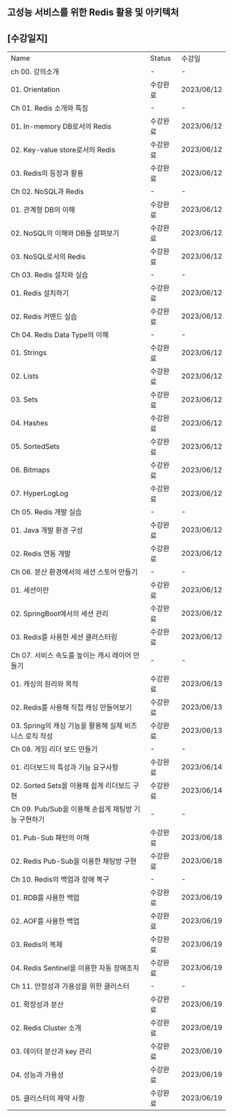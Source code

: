 ## 고성능 서비스를 위한 Redis 활용 및 아키텍처

## [수강일지]
|                                      |        |            |
|--------------------------------------|--------|------------|
| Name                                 | Status | 수강일        |
| ch 00. 강의소개                          | -      | -          |
| 01. Orientation                      | 수강완료   | 2023/06/12 |
| Ch 01. Redis 소개와 특징                  | -      | -          |
| 01. In-memory DB로서의 Redis            | 수강완료   | 2023/06/12 |
| 02. Key-value store로서의 Redis         | 수강완료   | 2023/06/12 |
| 03. Redis의 등장과 활용                    | 수강완료   | 2023/06/12 |
| Ch 02. NoSQL과 Redis                  | -      | -          |
| 01. 관계형 DB의 이해                       | 수강완료   | 2023/06/12 |
| 02. NoSQL의 이해와 DB들 살펴보기              | 수강완료   | 2023/06/12 |
| 03. NoSQL로서의 Redis                   | 수강완료   | 2023/06/12 |
| Ch 03. Redis 설치와 실습                  | -      | -          |
| 01. Redis 설치하기                       | 수강완료   | 2023/06/12 |
| 02. Redis 커맨드 실습                     | 수강완료   | 2023/06/12 |
| Ch 04. Redis Data Type의 이해           | -      | -          |
| 01. Strings                          | 수강완료   | 2023/06/12 |
| 02. Lists                            | 수강완료   | 2023/06/12 |
| 03. Sets                             | 수강완료   | 2023/06/12 |
| 04. Hashes                           | 수강완료   | 2023/06/12 |
| 05. SortedSets                       | 수강완료   | 2023/06/12 |
| 06. Bitmaps                          | 수강완료   | 2023/06/12 |
| 07. HyperLogLog                      | 수강완료   | 2023/06/12 |
| Ch 05. Redis 개발 실습                   | -      | -          |
| 01. Java 개발 환경 구성                    | 수강완료   | 2023/06/12 |
| 02. Redis 연동 개발                      | 수강완료   | 2023/06/12 |
| Ch 06. 분산 환경에서의 세션 스토어 만들기           | -      | -          |
| 01. 세션이란                             | 수강완료   | 2023/06/12 |
| 02. SpringBoot에서의 세션 관리              | 수강완료   | 2023/06/12 |
| 03. Redis를 사용한 세션 클러스터링              | 수강완료   | 2023/06/12 |
| Ch 07. 서비스 속도를 높이는 캐시 레이어 만들기        | -      | -          |
| 01. 캐싱의 원리와 목적                       | 수강완료   | 2023/06/13 |
| 02. Redis를 사용해 직접 캐싱 만들어보기           | 수강완료   | 2023/06/13 |
| 03. Spring의 캐싱 기능을 활용해 실제 비즈니스 로직 작성 | 수강완료   | 2023/06/13 |
| Ch 08. 게임 리더 보드 만들기                  | -      | -          |
| 01. 리더보드의 특성과 기능 요구사항                | 수강완료   | 2023/06/14 |
| 02. Sorted Sets을 이용해 쉽게 리더보드 구현      | 수강완료   | 2023/06/14 |
| Ch 09. Pub/Sub을 이용해 손쉽게 채팅방 기능 구현하기  | -      | -          |
| 01. Pub-Sub 패턴의 이해                   | 수강완료   | 2023/06/18 |
| 02. Redis Pub-Sub을 이용한 채팅방 구현        | 수강완료   | 2023/06/18 |
| Ch 10. Redis의 백업과 장애 복구              | -      | -          |
| 01. RDB를 사용한 백업                      | 수강완료   | 2023/06/19 |
| 02. AOF를 사용한 백업                      | 수강완료   | 2023/06/19 |
| 03. Redis의 복제                        | 수강완료   | 2023/06/19 |
| 04. Redis Sentinel을 이용한 자동 장애조치      | 수강완료   | 2023/06/19 |
| Ch 11. 안정성과 가용성을 위한 클러스터             | -      | -          |
| 01. 확장성과 분산                          | 수강완료   | 2023/06/19 |
| 02. Redis Cluster 소개                 | 수강완료   | 2023/06/19 |
| 03. 데이터 분산과 key 관리                   | 수강완료   | 2023/06/19 |
| 04. 성능과 가용성                          | 수강완료   | 2023/06/19 |
| 05. 클러스터의 제약 사항                      | 수강완료   | 2023/06/19 |
